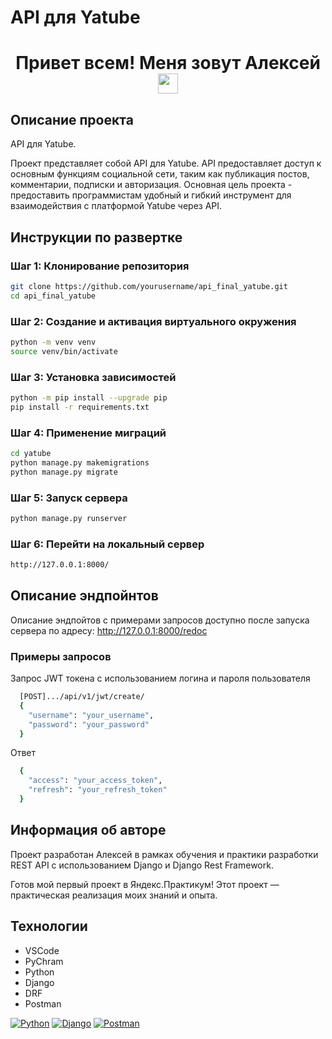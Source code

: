 # API для Yatube

<h1 align="center">Привет всем! Меня зовут Алексей 
<img src="https://github.com/blackcater/blackcater/raw/main/images/Hi.gif" height="32"/></h1>

## Описание проекта

API для Yatube.

Проект представляет собой API для Yatube. API предоставляет доступ к основным функциям социальной сети, таким как публикация постов, комментарии, подписки и авторизация. Основная цель проекта - предоставить программистам удобный и гибкий инструмент для взаимодействия с платформой Yatube через API.

## Инструкции по развертке

### Шаг 1: Клонирование репозитория

```sh
git clone https://github.com/yourusername/api_final_yatube.git
cd api_final_yatube
```

### Шаг 2: Создание и активация виртуального окружения

```sh
python -m venv venv
source venv/bin/activate
```

### Шаг 3: Установка зависимостей

```sh
python -m pip install --upgrade pip
pip install -r requirements.txt
```

### Шаг 4: Применение миграций

```sh
cd yatube
python manage.py makemigrations
python manage.py migrate
```

### Шаг 5: Запуск сервера

```sh
python manage.py runserver
```

### Шаг 6: Перейти на локальный сервер

```sh
http://127.0.0.1:8000/
```

## Описание эндпойнтов

Описание эндпойтов с примерами запросов доступно после запуска сервера по адресу: http://127.0.0.1:8000/redoc

### Примеры запросов

Запрос JWT токена с использованием логина и пароля пользователя

```sh
  [POST].../api/v1/jwt/create/
  {
    "username": "your_username",
    "password": "your_password"
  }
```

Ответ

```sh
  {
    "access": "your_access_token",
    "refresh": "your_refresh_token"
  }
```

## Информация об авторе

Проект разработан Алексей в рамках обучения и практики разработки REST API с использованием Django и Django Rest Framework.

Готов мой первый проект в Яндекс.Практикум! Этот проект — практическая реализация моих знаний и опыта.

## Технологии

- VSCode
- PyChram
- Python
- Django
- DRF
- Postman

<a href="https://www.python.org/" rel="nofollow"><img src="https://camo.githubusercontent.com/7d0627d59935971a0446fd5eaa2553e52229fae3cd3e5d54ee04fe99dbe77fc8/68747470733a2f2f696d672e736869656c64732e696f2f62616467652f2d507974686f6e2d3436343634313f7374796c653d666c61742d737175617265266c6f676f3d507974686f6e" alt="Python" data-canonical-src="https://img.shields.io/badge/-Python-464641?style=flat-square&amp;logo=Python" style="max-width: 100%;"></a>
<a href="https://www.djangoproject.com/" rel="nofollow"><img src="https://camo.githubusercontent.com/d21a711f33659c80dec71f941b45c19151312a4ef9552adef6c0475b27a28fb5/68747470733a2f2f696d672e736869656c64732e696f2f62616467652f446a616e676f2d3436343634363f7374796c653d666c61742d737175617265266c6f676f3d646a616e676f" alt="Django" data-canonical-src="https://img.shields.io/badge/Django-464646?style=flat-square&amp;logo=django" style="max-width: 100%;"></a>
<a href="https://www.postman.com/" rel="nofollow"><img src="https://camo.githubusercontent.com/10feee2f301abe7389f4712e5ee41b7d0776eb3fd969642cfd3bef30ed711de5/68747470733a2f2f696d672e736869656c64732e696f2f62616467652f506f73746d616e2d3436343634363f7374796c653d666c61742d737175617265266c6f676f3d706f73746d616e" alt="Postman" data-canonical-src="https://img.shields.io/badge/Postman-464646?style=flat-square&amp;logo=postman" style="max-width: 100%;"></a>
